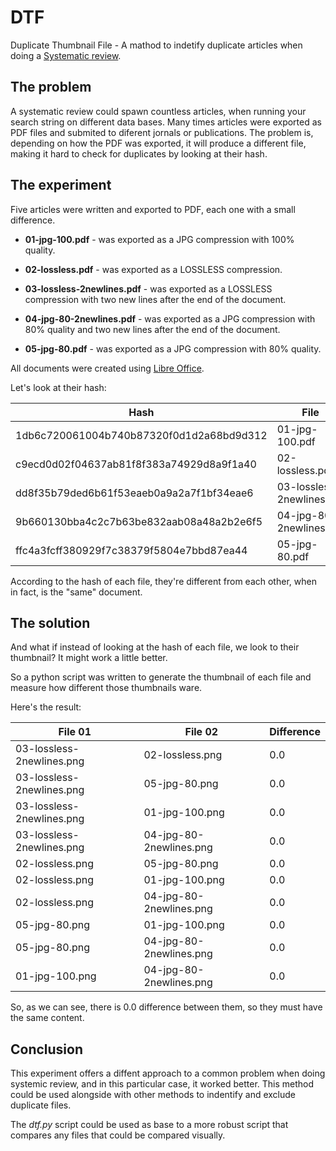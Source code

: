 # DTF

Duplicate Thumbnail File - A mathod to indetify duplicate articles when doing a [Systematic review](https://en.wikipedia.org/wiki/Systematic_review).

## The problem

A systematic review could spawn countless articles, when running your search string on different data bases.
Many times articles were exported as PDF files and submited to diferent jornals or publications. The problem is, depending on how the PDF was exported, it will produce a different file, making it hard to check for duplicates by looking at their hash.

## The experiment

Five articles were written and exported to PDF, each one with a small difference.

* **01-jpg-100.pdf** - was exported as a JPG compression with 100% quality.

* **02-lossless.pdf** - was exported as a LOSSLESS compression.

* **03-lossless-2newlines.pdf** - was exported as a LOSSLESS compression with two new lines after the end of the document.

* **04-jpg-80-2newlines.pdf** - was exported as a JPG compression with 80% quality and two new lines after the end of the document.

* **05-jpg-80.pdf** - was exported as a JPG compression with 80% quality.

All documents were created using [Libre Office](https://www.libreoffice.org/).

Let's look at their hash:

| Hash | File |
| -- | -- |
|1db6c720061004b740b87320f0d1d2a68bd9d312 | 01-jpg-100.pdf |
|c9ecd0d02f04637ab81f8f383a74929d8a9f1a40 | 02-lossless.pdf |
|dd8f35b79ded6b61f53eaeb0a9a2a7f1bf34eae6 | 03-lossless-2newlines.pdf |
|9b660130bba4c2c7b63be832aab08a48a2b2e6f5 | 04-jpg-80-2newlines.pdf |
|ffc4a3fcff380929f7c38379f5804e7bbd87ea44 | 05-jpg-80.pdf |

According to the hash of each file, they're different from each other, when in fact, is the "same" document.

## The solution

And what if instead of looking at the hash of each file, we look to their thumbnail? It might work a little better.

So a python script was written to generate the thumbnail of each file and measure how different those thumbnails ware.

Here's the result:

| File 01 | File 02 | Difference |
| -- | -- | -- |
| 03-lossless-2newlines.png | 02-lossless.png | 0.0 |
| 03-lossless-2newlines.png | 05-jpg-80.png | 0.0 |
| 03-lossless-2newlines.png | 01-jpg-100.png | 0.0 |
| 03-lossless-2newlines.png | 04-jpg-80-2newlines.png | 0.0 |
| 02-lossless.png | 05-jpg-80.png | 0.0 |
| 02-lossless.png | 01-jpg-100.png | 0.0 |
| 02-lossless.png | 04-jpg-80-2newlines.png | 0.0 |
| 05-jpg-80.png | 01-jpg-100.png | 0.0 |
| 05-jpg-80.png | 04-jpg-80-2newlines.png | 0.0 |
| 01-jpg-100.png | 04-jpg-80-2newlines.png | 0.0 |

So, as we can see, there is 0.0 difference between them, so they must have the same content.

## Conclusion

This experiment offers a diffent approach to a common problem when doing systemic review, and in this particular case, it worked better. This method could be used alongside with other methods to indentify and exclude duplicate files.

The *dtf.py* script could be used as base to a more robust script that compares any files that could be compared visually.
